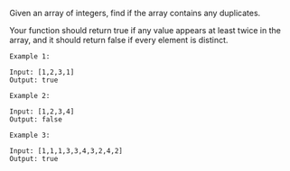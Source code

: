 Given an array of integers, find if the array contains any duplicates.

Your function should return true if any value appears at least twice in the array, and it should return false if every element is distinct.


```
Example 1:

Input: [1,2,3,1]
Output: true

Example 2:

Input: [1,2,3,4]
Output: false

Example 3:

Input: [1,1,1,3,3,4,3,2,4,2]
Output: true
```
